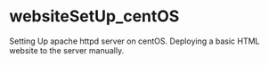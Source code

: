 # websiteSetUp_centOS
Setting Up apache httpd server on centOS. Deploying a basic HTML website to the server manually.

